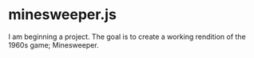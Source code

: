 # minesweeper.js
I am beginning a project. The goal is to create a working rendition of the 1960s game; Minesweeper.
